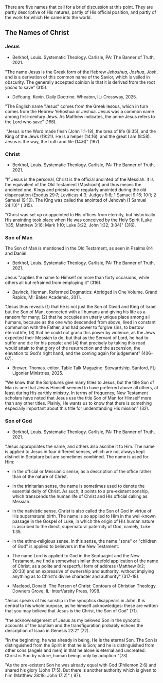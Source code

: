 There are five names that call for a brief discussion at this point. They are partly descriptive of His natures, partly of His official position, and partly of the work for which He came into the world.

## The Names of Christ

### Jesus

- Berkhof, Louis. Systematic Theology. Carlisle, PA: The Banner of Truth, 2021.

"The name Jesus is the Greek form of the Hebrew *Jehoshua*, *Joshua*, *Josh*, and is a derivation of this common name of the Savior, which is veiled in obscurity. The generally accepted opinion is that it is derived from the root *yasha* to save" (315).

- DeYoung, Kevin. Daily Doctrine. Wheaton, IL: Crossway, 2025.

"The English name "Jesus" comes from the Greek Iesous, which in turn comes from the Hebrew Yehoshua or Jeshua. Jesus was a common name among first-century Jews. As Matthew indicates, the anme Jesus refers to the Lord who save" (166).

 "Jesus is the Word made flesh (John 1:1-18), the brea of life (6:35), and the King of the Jews (19:21). He is a helper (14:16)  and the great I am (8:58). Jesus is the way, the truth and life (14:6)" (167).

### Christ

- Berkhof, Louis. Systematic Theology. Carlisle, PA: The Banner of Truth, 2021.

"If Jesus is the personal, Christ is the official anointed of the Messiah. It is the equivalent of the Old Testament (Mashiach) and thus means the anointed one. Kings and priests were regularly anointed during the old dispensation (Exodus 29:7; Leviticus 4:3; Judges 9:8; 1 Samuel 9:16; 10:1; 2 Samuel 19:10). The King was called the anointed of Jehovah (1 Samuel 24:10)" ( 315).

"Christ was set up or appointed to His offices from eternity, but historically His anointing took place when He was conceived by the Holy Spirit (Luke 1:35; Matthew 3:16; Mark 1:10; Luke 3:22; John 1:32; 3:34)" (316).

### Son of Man

The Son of Man is mentioned in the Old Testament, as seen in Psalms 8:4 and Daniel.

- Berkhof, Louis. Systematic Theology. Carlisle, PA: The Banner of Truth, 2021.

Jesus "applies the name to Himself on more than forty occasions, while others all but refrained from employing it" (316).

- Bavinck, Herman. Reformed Dogmatics: Abridged in One Volume. Grand Rapids, MI: Baker Academic, 2011.

"Jesus thus reveals (1) that he is not just the Son of David and King of Israel but the Son of Man, connected with all humans and giving his life as a ransom for many; (2) that he occupies an utterly unique place among all humans, because as the one who descended from above, lived in constant communion with the Father, and had power to forgive sins, to bestow eternal life; (3) that he could not grasp this power by violence, as the Jews expected their Messiah to do, but that as the Servant of Lord, he had to suffer and die for his people; and (4) that precisely by taking this road would attain to that glory of the resurrection and the ascension, the elevation to God's right hand, and the coming again for judgement" (406-07).

- Brewer, Thomas. editor. Table Talk Magazine: Stewardship. Sanford, FL: Ligonier Ministries, 2025.

"We know that the Scriptures give many titles to Jesus, but the title Son of Man is one that Jesus Himself seemed to have preferred above all others, at least during His earthly ministry. In terms of frequency, New Testament scholars have noted that Jesus use the title Son of Man for Himself more than any other titles. Plainly, He wants us to know that there is something especially important about this title for understanding His mission" (32).

### Son of God

- Berkhof, Louis. Systematic Theology. Carlisle, PA: The Banner of Truth, 2021.

"Jesus appropriates the name, and others also ascribe it to Him. The name is applied to Jesus in four different senses, which are not always kept distinct in Scripture but are sometimes combined. The name is used for Him:

- In the official or Messianic sense, as a description of the office rather than of the nature of Christ.

- In the trinitarian sense, the name is sometimes used to denote the essential deity of Christ. As such, it points to a pre-existent sonship, which transcends the human life of Christ and HIs official calling as Messiah.

- In the nativistic sense. Christ is also called the Son of God in virtue of His supernatural birth. The name is so applied to Him in the well-known passage in the Gospel of Luke, in which the origin of HIs human nature is ascribed to the direct, supernatural paternity of God, namely, Luke 1:35.

- In the ethno-religious sense. In this sense, the name "sons" or "children of God" is applied to believers in the New Testament.

- The name Lord is applied to God in the Septuagint and the New Testament, we find a somewhat similar threefold application of the name of Christ, as a polite and respectful form of address (Matthew 8:2; 20:33) and an expressive of ownership and authority, without implying anything as to Christ's divine character and authority" (317-18).

- Macleod, Donald. The Person of Christ: Contours of Christian Theology. Downers Grove, IL: InterVarsity Press, 1998.

"Jesus speaks of his sonship in the synoptics disappears in John. It is central to his whole purpose, as he himself acknowledges: these are written that you may believe that Jesus is the Christ, the Son of God" (71).

"the acknowledgement of Jesus as my beloved Son in the synoptic accounts of the baptism and the transfiguration probably echoes the description of Isaac in Genesis 22:2" (72).

"In the beginning, he was already in being, He is the eternal Son. The Son is distinguished from the Spirit in that he is Son; and he is distinguished from other sons (angels and men) in that he alone is eternal and uncreated. Christ is Son by nature, human beings only by adoption "(73).

"As the pre-existent Son he was already equal with God (Philemon 2:6) and shared his glory (John 17:5). But there is another authority which is given to him (Matthew 28:18; John 17:2)" ( 87).